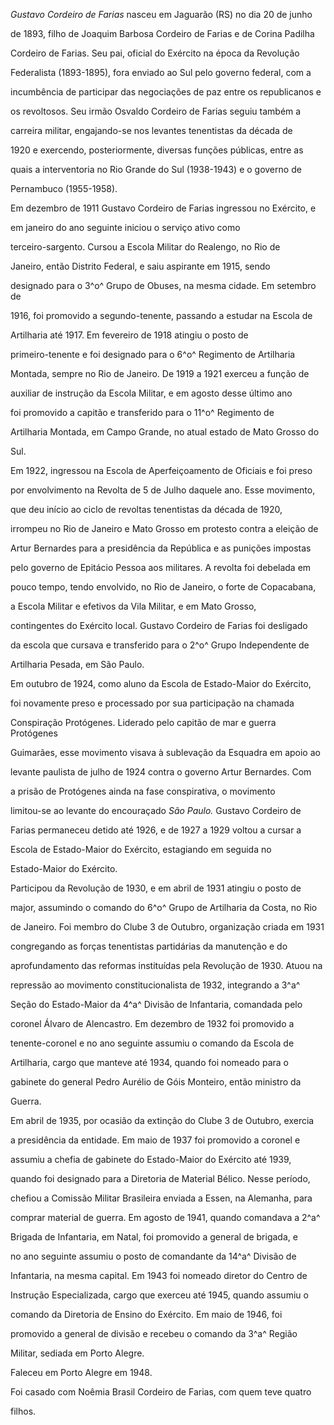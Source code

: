 

*Gustavo Cordeiro de Farias* nasceu em Jaguarão (RS) no dia 20 de junho

de 1893, filho de Joaquim Barbosa Cordeiro de Farias e de Corina Padilha

Cordeiro de Farias. Seu pai, oficial do Exército na época da Revolução

Federalista (1893-1895), fora enviado ao Sul pelo governo federal, com a

incumbência de participar das negociações de paz entre os republicanos e

os revoltosos. Seu irmão Osvaldo Cordeiro de Farias seguiu também a

carreira militar, engajando-se nos levantes tenentistas da década de

1920 e exercendo, posteriormente, diversas funções públicas, entre as

quais a interventoria no Rio Grande do Sul (1938-1943) e o governo de

Pernambuco (1955-1958).



Em dezembro de 1911 Gustavo Cordeiro de Farias ingressou no Exército, e

em janeiro do ano seguinte iniciou o serviço ativo como

terceiro-sargento. Cursou a Escola Militar do Realengo, no Rio de

Janeiro, então Distrito Federal, e saiu aspirante em 1915, sendo

designado para o 3^o^ Grupo de Obuses, na mesma cidade. Em setembro de

1916, foi promovido a segundo-tenente, passando a estudar na Escola de

Artilharia até 1917. Em fevereiro de 1918 atingiu o posto de

primeiro-tenente e foi designado para o 6^o^ Regimento de Artilharia

Montada, sempre no Rio de Janeiro. De 1919 a 1921 exerceu a função de

auxiliar de instrução da Escola Militar, e em agosto desse último ano

foi promovido a capitão e transferido para o 11^o^ Regimento de

Artilharia Montada, em Campo Grande, no atual estado de Mato Grosso do

Sul.



Em 1922, ingressou na Escola de Aperfeiçoamento de Oficiais e foi preso

por envolvimento na Revolta de 5 de Julho daquele ano. Esse movimento,

que deu início ao ciclo de revoltas tenentistas da década de 1920,

irrompeu no Rio de Janeiro e Mato Grosso em protesto contra a eleição de

Artur Bernardes para a presidência da República e as punições impostas

pelo governo de Epitácio Pessoa aos militares. A revolta foi debelada em

pouco tempo, tendo envolvido, no Rio de Janeiro, o forte de Copacabana,

a Escola Militar e efetivos da Vila Militar, e em Mato Grosso,

contingentes do Exército local. Gustavo Cordeiro de Farias foi desligado

da escola que cursava e transferido para o 2^o^ Grupo Independente de

Artilharia Pesada, em São Paulo.



Em outubro de 1924, como aluno da Escola de Estado-Maior do Exército,

foi novamente preso e processado por sua participação na chamada

Conspiração Protógenes. Liderado pelo capitão de mar e guerra Protógenes

Guimarães, esse movimento visava à sublevação da Esquadra em apoio ao

levante paulista de julho de 1924 contra o governo Artur Bernardes. Com

a prisão de Protógenes ainda na fase conspirativa, o movimento

limitou-se ao levante do encouraçado *São Paulo.* Gustavo Cordeiro de

Farias permaneceu detido até 1926, e de 1927 a 1929 voltou a cursar a

Escola de Estado-Maior do Exército, estagiando em seguida no

Estado-Maior do Exército.



Participou da Revolução de 1930, e em abril de 1931 atingiu o posto de

major, assumindo o comando do 6^o^ Grupo de Artilharia da Costa, no Rio

de Janeiro. Foi membro do Clube 3 de Outubro, organização criada em 1931

congregando as forças tenentistas partidárias da manutenção e do

aprofundamento das reformas instituídas pela Revolução de 1930. Atuou na

repressão ao movimento constitucionalista de 1932, integrando a 3^a^

Seção do Estado-Maior da 4^a^ Divisão de Infantaria, comandada pelo

coronel Álvaro de Alencastro. Em dezembro de 1932 foi promovido a

tenente-coronel e no ano seguinte assumiu o comando da Escola de

Artilharia, cargo que manteve até 1934, quando foi nomeado para o

gabinete do general Pedro Aurélio de Góis Monteiro, então ministro da

Guerra.



Em abril de 1935, por ocasião da extinção do Clube 3 de Outubro, exercia

a presidência da entidade. Em maio de 1937 foi promovido a coronel e

assumiu a chefia de gabinete do Estado-Maior do Exército até 1939,

quando foi designado para a Diretoria de Material Bélico. Nesse período,

chefiou a Comissão Militar Brasileira enviada a Essen, na Alemanha, para

comprar material de guerra. Em agosto de 1941, quando comandava a 2^a^

Brigada de Infantaria, em Natal, foi promovido a general de brigada, e

no ano seguinte assumiu o posto de comandante da 14^a^ Divisão de

Infantaria, na mesma capital. Em 1943 foi nomeado diretor do Centro de

Instrução Especializada, cargo que exerceu até 1945, quando assumiu o

comando da Diretoria de Ensino do Exército. Em maio de 1946, foi

promovido a general de divisão e recebeu o comando da 3^a^ Região

Militar, sediada em Porto Alegre.



Faleceu em Porto Alegre em 1948.



Foi casado com Noêmia Brasil Cordeiro de Farias, com quem teve quatro

filhos.



